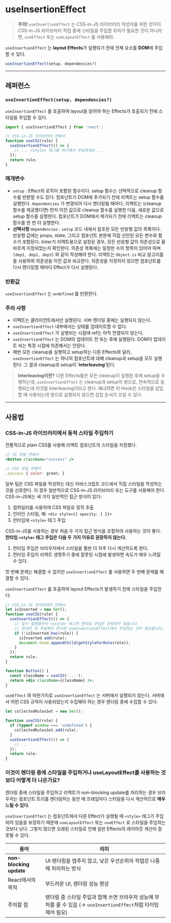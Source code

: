 # useInsertionEffect

> **주의!**
`useInsertionEffect` 는 CSS-in-JS 라이브러리 작성자를 위한 것이다. CSS-in-JS 라이브러리 작업 중에 스타일을 주입할 위치가 필요한 것이 아니라면, `useEffect`  또는 `useLayoutEffect` 를 사용해라.
> 

`useInsertionEffect` 는 **layout Effects**가 실행되기 전에 전체 요소를 **DOM**에 주입할 수 있다.

```jsx
useInsertionEffect(setup, dependencies?)
```

---

## 레퍼런스

### `useInsertionEffect(setup, dependencies?)`

`useInsertionEffect` 를 호출하여 layout을 읽어야 하는 Effects가 호출되기 전에 스타일을 주입할 수 있다.

```jsx
import { useInsertionEffect } from 'react';

// CSS-in-JS 라이브러리 안에서
function useCSS(rule) {
  useInsertionEffect(() => {
    // ... <style> 태그를 여기에서 주입하세요 ...
  });
  return rule;
}
```

### 매개변수

- `setup` : Effect의 로직이 포함된 함수이다. setup 함수는 선택적으로 cleanup 함수를 반환할 수도 있다. 컴포넌트가 DOM에 추가되기 전에 리액트는 setup 함수를 실행한다. `dependencies` 가 변경되어 다시 렌더링될 때마다, 리액트는 (cleanup 함수를 제공했다면) 먼저 이전 값으로 cleanup 함수를 실행한 다음, 새로운 값으로 setup 함수를 실행한다. 컴포넌트가 DOM에서 제거되기 전에 리액트는 cleanup 함수를 한 번 더 실행한다.
- **선택사항** `dependencies` : `setup` 코드 내에서 참조된 모든 반응형 값의 목록이다. 반응형 값에는 props, state, 그리고 컴포넌트 본문에 직접 선언된 모든 변수와 함수가 포함된다. linter가 리액트용으로 설정된 경우, 모든 반응형 값이 의존성으로 올바르게 지정되었는지 확인한다. 의존성 목록에는 일정한 수의 항목이 있어야 하며 `[dep1, dep2, dep3]` 와 같이 작성해야 한다. 리액트는 `Object.is` 비교 알고리즘을 사용하여 의존성을 이전 값과 비교한다. 의존성을 지정하지 않으면 컴포넌트를 다시 렌더링할 때마다 Effect가 다시 실행된다.

### 반환값

`useInsertionEffect` 는 `undefined` 를 반환한다.

### 주의 사항

- 이펙트는 클라이언트에서만 실행된다. 서버 렌더링 중에는 실행되지 않는다.
- `useInsertionEffect` 내부에서는 상태를 업데이트할 수 없다.
- `useInsertionEffect` 가 실행되는 시점에 ref는 아직 연결되지 않는다.
- `useInsertionEffect` 는 DOM의 업데이트 전 또는 후에 실행된다. DOM이 업데이트 되는 특정 시점에 의존해서는 안된다.
- 매번 모든 cleanup을 실행하고 setup하는 다른 Effects와 달리, `useInsertionEffect` 는 하나의 컴포넌트에 대해 cleanup과 setup을 모두 실행한다. 그 결과 cleanup과 setup이 ‘**interleaving**’된다.

> **Interleaving이란?**
다른 Effects들은 모든 cleanup이 실행된 후에 setup을 수행하는데, `useInsertionEffect` 는 cleanup과 setup이 쌍으로, 연속적으로 실행되는데 이것을 Interleaving이라고 한다.
왜냐하면 이 Hook은 스타일을 삽입할 때 사용되는데 쌍으로 실행되지 않으면 삽입 순서가 꼬일 수 있다.
> 

---

## 사용법

### CSS-in-JS 라이브러리에서 동적 스타일 주입하기

전통적으로 plain CSS를 사용해 리액트 컴포넌트의 스타일을 지정했다.

```jsx
// JS 파일 안에서
<button className="success" />

// CSS 파일 안에서
.success { color: green; }
```

일부 팀은 CSS 파일을 작성하는 대신 자바스크립트 코드에서 직접 스타일을 작성하는 것을 선호한다. 이 경우 일반적으로 CSS-in-JS 라이브러리 또는 도구를 사용해야 한다. CSS-in-JS에는 세 가지 일반적인 접근 방식이 있다:

1. 컴파일러를 사용하여 CSS 파일로 정적 추출
2. 인라인 스타일, 예: `<div style={{ opacity: 1 }}>` 
3. 런타임에 `<style>` 태그 주입

CSS-in-JS를 사용하는 경우 처음 두 가지 접근 방식을 조합하여 사용하는 것이 좋다. **런타임 `<style>` 태그 주입은 다음 두 가지 이유로 권장하지 않는다.**

1. 런타임 주입은 브라우저에서 스타일을 훨씬 더 자주 다시 계산하도록 한다.
2. 런타임 주입이 리액트 생명주기 중에 잘못된 시점에 발생하면 속도가 매우 느려질 수 있다.

첫 번째 문제는 해결할 수 없지만 `useInsertionEffect` 를 사용하면 두 번째 문제를 해결할 수 있다.

`useInsertionEffect` 를 호출하여 layout Effects가 발생하기 전에 스타일을 주입한다:

```jsx
// CSS-in-JS 라이브러리 안에서
let isInserted = new Set();
function useCSS(rule) {
  useInsertionEffect(() => {
    // 앞서 설명했듯이 <style> 태그의 런타임 주입은 권장하지 않습니다.
    // 하지만 꼭 주입해야 한다면 useInsertionEffect에서 주입하는 것이 중요합니다.
    if (!isInserted.has(rule)) {
      isInserted.add(rule);
      document.head.appendChild(getStyleForRule(rule));
    }
  });
  return rule;
}

function Button() {
  const className = useCSS('...');
  return <div className={className} />;
}
```

`useEffect` 와 마찬가지로 `useInsertionEffect` 는 서버에서 실행되지 않는다. 서버에서 어떤 CSS 규칙이 사용되었는지 수집해야 하는 경우 렌더링 중에 수집할 수 있다:

```jsx
let collectedRulesSet = new Set();

function useCSS(rule) {
  if (typeof window === 'undefined') {
    collectedRulesSet.add(rule);
  }
  useInsertionEffect(() => {
    // ...
  });
  return rule;
}
```

### 이것이 렌더링 중에 스타일을 주입하거나 useLayoutEffect를 사용하는 것보다 어떻게 더 나은가요?

렌더링 중에 스타일을 주입하고 리액트가 non-blocking update를 처리하는 경우 브라우저는 컴포넌트 트리를 렌더링하는 동안 매 프레임마다 스타일을 다시 계산하므로 **매우 느릴 수 있다.**

`useInsertionEffect` 는 컴포넌트에서 다른 Effect가 실행될 때 `<style>` 태그가 주입되어 있음을 보장하기 때문에 `useLayoutEffect` 또는 `useEffect` 로 스타일을 주입하는 것보다 낫다. 그렇지 않으면 오래된 스타일로 인해 일반 Effects의 레이아웃 계산이 잘못될 수 있다.

| 용어 | 의미 |
| --- | --- |
| **non-blocking update** | UI 렌더링을 멈추지 않고, 낮은 우선순위의 작업은 나중에 처리하는 방식 |
| React에서의 목적 | 부드러운 UI, 렌더링 성능 향상 |
| 주의할 점 | 렌더링 중 스타일 주입과 함께 쓰면 브라우저 성능에 부하를 줄 수 있음 (→ `useInsertionEffect`처럼 타이밍 제어 필요) |
